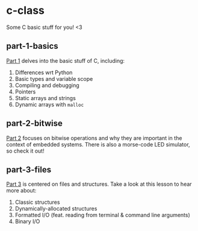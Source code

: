 # c-class
Some C basic stuff for you! &lt;3

## part-1-basics
[Part 1](./part-1-basics/) delves into the basic stuff of C, including:
1. Differences wrt Python
2. Basic types and variable scope
3. Compiling and debugging
4. Pointers
5. Static arrays and strings
6. Dynamic arrays with `malloc`

## part-2-bitwise
[Part 2](./part-2-bitwise/) focuses on bitwise operations and why they are important in the context of embedded systems. There is also a morse-code LED simulator, so check it out! 

## part-3-files
[Part 3](./part-3-files/) is centered on files and structures. Take a look at this lesson to hear more about:
1. Classic structures
2. Dynamically-allocated structures
3. Formatted I/O (feat. reading from terminal & command line arguments)
4. Binary I/O



